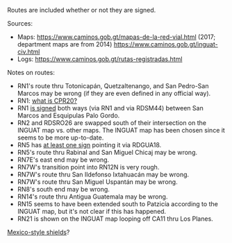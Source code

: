 Routes are included whether or not they are signed.

Sources:
* Maps: https://www.caminos.gob.gt/mapas-de-la-red-vial.html (2017; department maps are from 2014) https://www.caminos.gob.gt/inguat-civ.html
* Logs: https://www.caminos.gob.gt/rutas-registradas.html

Notes on routes:
* RN1's route thru Totonicapán, Quetzaltenango, and San Pedro-San Marcos may be wrong (if they are even defined in any official way).
* RN1: [what is CPR20?](https://www.google.com/maps/@14.8674436,-91.4680109,3a,15y,242.92h,87.69t/data=!3m6!1e1!3m4!1sTrXteyf8aYDqOOGX0SsCcw!2e0!7i13312!8i6656?entry=ttu)
* RN1 [is signed](https://www.google.com/maps/@14.9441759,-91.8340602,3a,15.2y,47.57h,83.2t/data=!3m6!1e1!3m4!1sdHia8nG7UmJKNsPq1zMfIg!2e0!7i13312!8i6656?entry=ttu) both ways (via RN1 and via RDSM44) between San Marcos and Esquipulas Palo Gordo.
* RN2 and RDSRO26 are swapped south of their intersection on the INGUAT map vs. other maps. The INGUAT map has been chosen since it seems to be more up-to-date.
* RN5 has [at least one sign](https://www.google.com/maps/@14.798264,-90.6430745,3a,35.9y,26.53h,79.34t/data=!3m6!1e1!3m4!1sHaNq-r68fmhDa7vCcUOgpQ!2e0!7i13312!8i6656?entry=ttu) pointing it via RDGUA18.
* RN5's route thru Rabinal and San Miguel Chicaj may be wrong.
* RN7E's east end may be wrong.
* RN7W's transition point into RN12N is very rough.
* RN7W's route thru San Ildefonso Ixtahuacán may be wrong.
* RN7W's route thru San Miguel Uspantán may be wrong.
* RN8's south end may be wrong.
* RN14's route thru Antigua Guatemala may be wrong.
* RN15 seems to have been extended south to Patzicía according to the INGUAT map, but it's not clear if this has happened.
* RN21 is shown on the INGUAT map looping off CA11 thru Los Planes.

[Mexico-style shields](https://www.google.com/maps/@15.103158,-90.446995,3a,19.9y,117.35h,87.71t/data=!3m6!1e1!3m4!1sntYppFgMx1RLeZ4v4rDMrA!2e0!7i13312!8i6656?entry=ttu)?

